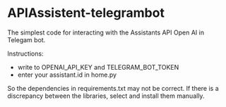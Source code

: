 # APIAssistent-telegrambot
The simplest code for interacting with the Assistants API Open AI in Telegam bot.

Instructions:
- write to OPENAI_API_KEY and TELEGRAM_BOT_TOKEN
- enter your assistant.id in home.py

So the dependencies in requirements.txt may not be correct. If there is a discrepancy between the libraries, select and install them manually.
